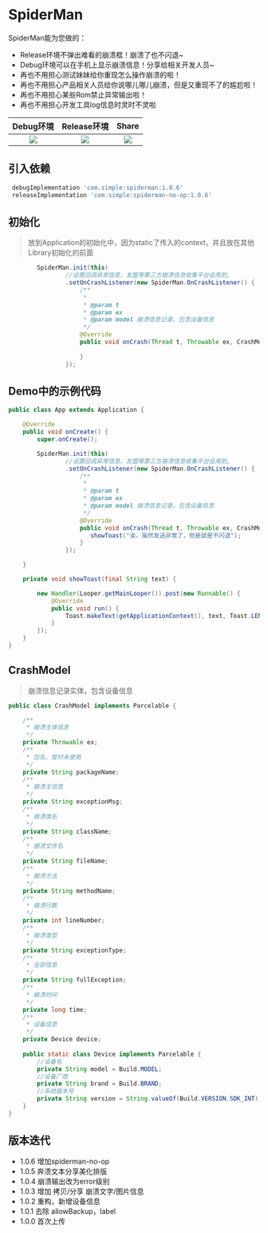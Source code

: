 # SpiderMan

SpiderMan能为您做的：

* Release环境不弹出难看的崩溃框！崩溃了也不闪退~
* Debug环境可以在手机上显示崩溃信息！分享给相关开发人员~
* 再也不用担心测试妹妹给你重现怎么操作崩溃的啦！
* 再也不用担心产品相关人员给你说哪儿哪儿崩溃，但是又重现不了的尴尬啦！
* 再也不用担心某些Rom禁止异常输出啦！
* 再也不用担心开发工具log信息时灵时不灵啦

|                          Debug环境                           |                         Release环境                          |                            Share                             |
| :----------------------------------------------------------: | :----------------------------------------------------------: | :----------------------------------------------------------: |
| ![](https://simple-bucket-1257044365.cos.ap-chongqing.myqcloud.com/debug.gif) | ![](https://simple-bucket-1257044365.cos.ap-chongqing.myqcloud.com/release.gif) | ![](https://ws1.sinaimg.cn/mw690/00677ch9gy1ftoekwmvl3j30af0hygof) |




## 引入依赖

```groovy
 debugImplementation 'com.simple:spiderman:1.0.6'
 releaseImplementation 'com.simple:spiderman-no-op:1.0.6'
```

## 初始化

> 放到Application的初始化中，因为static了传入的context，并且放在其他Library初始化的前面

```java
        SpiderMan.init(this)
                //设置回调异常信息，友盟等第三方崩溃信息收集平台会用到,
                .setOnCrashListener(new SpiderMan.OnCrashListener() {
                    /**
                     *
                     * @param t
                     * @param ex
                     * @param model 崩溃信息记录，包含设备信息
                     */
                    @Override
                    public void onCrash(Thread t, Throwable ex, CrashModel model) {
                      
                    }
                });

```

## Demo中的示例代码

```java
public class App extends Application {

    @Override
    public void onCreate() {
        super.onCreate();

        SpiderMan.init(this)
                //设置回调异常信息，友盟等第三方崩溃信息收集平台会用到,
                .setOnCrashListener(new SpiderMan.OnCrashListener() {
                    /**
                     *
                     * @param t
                     * @param ex
                     * @param model 崩溃信息记录，包含设备信息
                     */
                    @Override
                    public void onCrash(Thread t, Throwable ex, CrashModel model) {
                       showToast("诶，虽然发送异常了，但是就是不闪退");
                    }
                });

    }

    private void showToast(final String text) {

        new Handler(Looper.getMainLooper()).post(new Runnable() {
            @Override
            public void run() {
                Toast.makeText(getApplicationContext(), text, Toast.LENGTH_SHORT).show();
            }
        });
    }
}
```

## CrashModel

> 崩溃信息记录实体，包含设备信息

```java
public class CrashModel implements Parcelable {

    /**
     * 崩溃主体信息
     */
    private Throwable ex;
    /**
     * 包名，暂时未使用
     */
    private String packageName;
    /**
     * 崩溃主信息
     */
    private String exceptionMsg;
    /**
     * 崩溃类名
     */
    private String className;
    /**
     * 崩溃文件名
     */
    private String fileName;
    /**
     * 崩溃方法
     */
    private String methodName;
    /**
     * 崩溃行数
     */
    private int lineNumber;
    /**
     * 崩溃类型
     */
    private String exceptionType;
    /**
     * 全部信息
     */
    private String fullException;
    /**
     * 崩溃时间
     */
    private long time;
    /**
     * 设备信息
     */
    private Device device;
    
    public static class Device implements Parcelable {
        //设备名
        private String model = Build.MODEL;
        //设备厂商
        private String brand = Build.BRAND;
        //系统版本号
        private String version = String.valueOf(Build.VERSION.SDK_INT);
    }
}
```

## 版本迭代

* 1.0.6 增加spiderman-no-op
* 1.0.5 奔溃文本分享美化排版
* 1.0.4 崩溃输出改为error级别
* 1.0.3 增加 拷贝/分享 崩溃文字/图片信息
* 1.0.2 重构，新增设备信息
* 1.0.1 去除 allowBackup，label
* 1.0.0 首次上传

